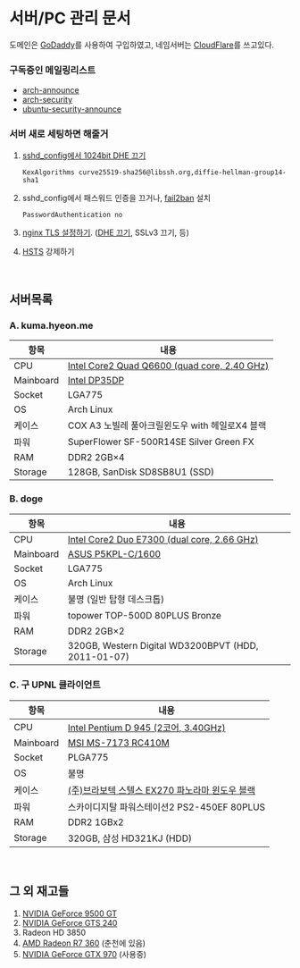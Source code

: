 서버/PC 관리 문서
========
도메인은 [GoDaddy]를 사용하여 구입하였고, 네임서버는 [CloudFlare]를 쓰고있다.

### 구독중인 메일링리스트
- [arch-announce](https://lists.archlinux.org/listinfo/arch-announce)
- [arch-security](https://lists.archlinux.org/listinfo/arch-security)
- [ubuntu-security-announce](https://lists.ubuntu.com/mailman/listinfo/ubuntu-security-announce)

### 서버 새로 세팅하면 해줄거
1.  [sshd_config에서 1024bit DHE 끄기](https://weakdh.org/sysadmin.html#openssh)

    ```sshd_config
    KexAlgorithms curve25519-sha256@libssh.org,diffie-hellman-group14-sha1
    ```

1.  sshd_config에서 패스워드 인증을 끄거나, [fail2ban] 설치

    ```sshd_config
    PasswordAuthentication no
    ```

1.  [nginx TLS 설정하기][https]. ([DHE 끄기](https://weakdh.org), SSLv3 끄기, 등)

1.  [HSTS] 강제하기

[GoDaddy]: https://kr.godaddy.com/
[CloudFlare]: https://www.cloudflare.com/
[fail2ban]: https://github.com/fail2ban/fail2ban
[https]: https://github.com/simnalamburt/nginx.conf
[HSTS]: https://scotthelme.co.uk/setting-up-hsts-in-nginx

<br>

서버목록
--------

### A. kuma.hyeon.me

항목      | 내용
----------|------
CPU       | [Intel Core2 Quad Q6600 (quad core, 2.40 GHz)](https://ark.intel.com/content/www/kr/ko/ark/products/29765/intel-core-2-quad-processor-q6600-8m-cache-2-40-ghz-1066-mhz-fsb.html)
Mainboard | [Intel DP35DP](https://www.cnet.com/products/intel-desktop-board-dp35dp-media-series-motherboard-atx-lga775-socket-p35-series/)
Socket    | LGA775
OS        | Arch Linux
케이스    | COX A3 노빌레 풀아크릴윈도우 with 헤일로X4 블랙
파워      | SuperFlower SF-500R14SE Silver Green FX
RAM       | DDR2 2GB×4
Storage   | 128GB, SanDisk SD8SB8U1 (SSD)

### B. doge

항목      | 내용
----------|------
CPU       | [Intel Core2 Duo E7300 (dual core, 2.66 GHz)](https://ark.intel.com/content/www/kr/ko/ark/products/36463/intel-core-2-duo-processor-e7300-3m-cache-2-66-ghz-1066-mhz-fsb.html)
Mainboard | [ASUS P5KPL-C/1600](https://www.cnet.com/products/asus-p5kpl-c-1600-motherboard-atx-lga775-socket-g31/)
Socket    | LGA775
OS        | Arch Linux
케이스    | 불명 (일반 탑형 데스크톱)
파워      | topower TOP-500D 80PLUS Bronze
RAM       | DDR2 2GB×2
Storage   | 320GB, Western Digital WD3200BPVT (HDD, 2011-01-07)
 
### C. 구 UPNL 클라이언트 

항목      | 내용
----------|------
CPU       | [Intel Pentium D 945 (2코어, 3.40GHz)](https://ark.intel.com/content/www/kr/ko/ark/products/27520/intel-pentium-d-processor-945-4m-cache-3-40-ghz-800-mhz-fsb.html)
Mainboard | [MSI MS-7173 RC410M](https://www.cnet.com/products/msi-rc410m-l-motherboard-micro-atx-lga775-socket-radeon-xpress-200-series/)
Socket    | PLGA775
OS        | 불명
케이스    | [(주)브라보텍 스텔스 EX270 파노라마 윈도우 블랙](http://bravotec.co.kr/shop/item.php?it_id=1520313864)
파워      | 스카이디지탈 파워스테이션2 PS2-450EF 80PLUS
RAM       | DDR2 1GBx2
Storage   | 320GB, 삼성 HD321KJ (HDD)

<br>

그 외 재고들
--------

1.  [NVIDIA GeForce 9500 GT](https://www.geforce.com/hardware/desktop-gpus/geforce-9500-gt/specifications)
2.  [NVIDIA GeForce GTS 240](https://www.geforce.com/hardware/desktop-gpus/geforce-gts-240-oem-product/specifications)
3.  Radeon HD 3850
4.  [AMD Radeon R7 360](https://www.gigabyte.com/Graphics-Card/GV-R736OC-2GD-rev-10#kf) (춘천에 있음)
5.  [NVIDIA GeForce GTX 970](https://www.nvidia.com/en-us/geforce/900-series/#specsmodal-970) (사용중)
